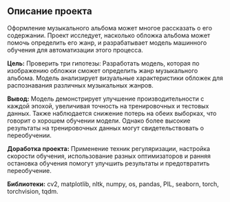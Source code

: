 ## Описание проекта

Оформление музыкального альбома может многое рассказать о его содержании. Проект исследует, насколько обложка альбома может помочь определить его жанр, и разрабатывает модель машинного обучения для автоматизации этого процесса.

**Цель:** Проверить три гипотезы:
Разработать модель, которая по изображению обложки сможет определить жанр музыкального альбома. Модель анализирует визуальные характеристики обложек для распознавания различных музыкальных жанров.

**Вывод:** Модель демонстрирует улучшение производительности с каждой эпохой, увеличивая точность на тренировочных и тестовых данных. Также наблюдается снижение потерь на обеих выборках, что говорит о хорошем обучении модели. Однако более высокие результаты на тренировочных данных могут свидетельствовать о переобучении.

**Доработка проекта:** Применение техник регуляризации, настройка скорости обучения, использование разных оптимизаторов и ранняя остановка обучения помогут улучшить результаты и предотвратить переобучение.

**Библиотеки:** cv2, matplotlib, nltk, numpy, os, pandas, PIL, seaborn, torch, torchvision, tqdm.